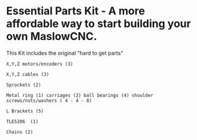 # Essential Parts Kit - A more affordable way to start building your own MaslowCNC.

This Kit includes the original &quot;hard to get parts&quot; 

    X,Y,Z motors/encoders (3)

    X,Y,Z cables (3)

    Sprockets (2)

    Metal ring (1) carriages (2) ball bearings (4) shoulder screws/nuts/washers ( 4 - 4 - 8)

    L Brackets (5)

    TLE5206  (1)

    Chains (2)
